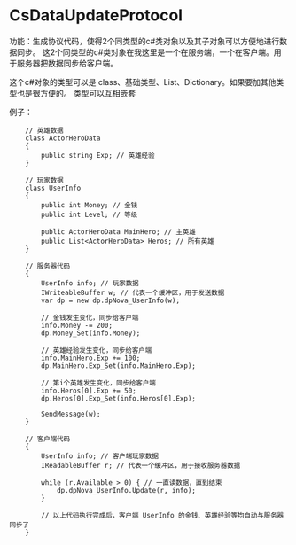# CsDataUpdateProtocol

功能：生成协议代码，使得2个同类型的c#类对象以及其子对象可以方便地进行数据同步。
这2个同类型的c#类对象在我这里是一个在服务端，一个在客户端。用于服务器把数据同步给客户端。

这个c#对象的类型可以是 class、基础类型、List、Dictionary。如果要加其他类型也是很方便的。
类型可以互相嵌套

例子：
```CSharp
    // 英雄数据
    class ActorHeroData
    {
        public string Exp; // 英雄经验
    }

    // 玩家数据
    class UserInfo
    {
        public int Money; // 金钱
        public int Level; // 等级
    
        public ActorHeroData MainHero; // 主英雄
        public List<ActorHeroData> Heros; // 所有英雄
    }

    // 服务器代码
    {
        UserInfo info; // 玩家数据
        IWriteableBuffer w; // 代表一个缓冲区，用于发送数据
        var dp = new dp.dpNova_UserInfo(w);
        
        // 金钱发生变化，同步给客户端
        info.Money -= 200;
        dp.Money_Set(info.Money);
        
        // 英雄经验发生变化，同步给客户端
        info.MainHero.Exp += 100;
        dp.MainHero.Exp_Set(info.MainHero.Exp);
        
        // 第i个英雄发生变化，同步给客户端
        info.Heros[0].Exp += 50;
        dp.Heros[0].Exp_Set(info.Heros[0].Exp);
        
        SendMessage(w);
    }

    // 客户端代码
    {
        UserInfo info; // 客户端玩家数据
        IReadableBuffer r; // 代表一个缓冲区，用于接收服务器数据
        
        while (r.Available > 0) { // 一直读数据，直到结束
            dp.dpNova_UserInfo.Update(r, info);
        }
        
        // 以上代码执行完成后，客户端 UserInfo 的金钱、英雄经验等均自动与服务器同步了
    }
```    